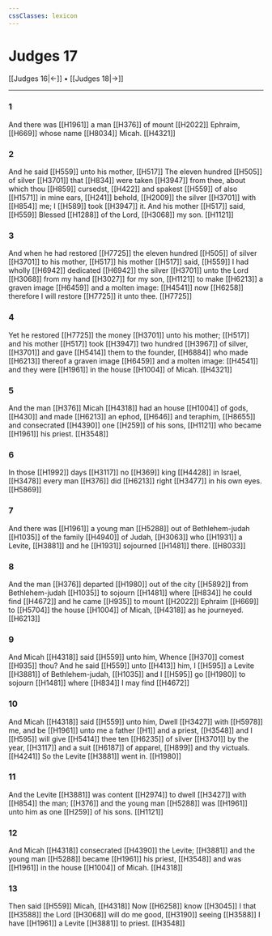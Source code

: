 ```yaml
---
cssClasses: lexicon
---
```

# Judges 17

[[Judges 16|←]] • [[Judges 18|→]]

---

### 1
And there was [[H1961]] a man [[H376]] of mount [[H2022]] Ephraim, [[H669]] whose name [[H8034]] Micah. [[H4321]]

### 2
And he said [[H559]] unto his mother, [[H517]] The eleven hundred [[H505]] of silver [[H3701]] that [[H834]] were taken [[H3947]] from thee, about which thou [[H859]] cursedst, [[H422]] and spakest [[H559]] of also [[H1571]] in mine ears, [[H241]] behold, [[H2009]] the silver [[H3701]] with [[H854]] me; I [[H589]] took [[H3947]] it. And his mother [[H517]] said, [[H559]] Blessed [[H1288]] of the Lord, [[H3068]] my son. [[H1121]]

### 3
And when he had restored [[H7725]] the eleven hundred [[H505]] of silver [[H3701]] to his mother, [[H517]] his mother [[H517]] said, [[H559]] I had wholly [[H6942]] dedicated [[H6942]] the silver [[H3701]] unto the Lord [[H3068]] from my hand [[H3027]] for my son, [[H1121]] to make [[H6213]] a graven image [[H6459]] and a molten image: [[H4541]] now [[H6258]] therefore I will restore [[H7725]] it unto thee. [[H7725]]

### 4
Yet he restored [[H7725]] the money [[H3701]] unto his mother; [[H517]] and his mother [[H517]] took [[H3947]] two hundred [[H3967]] of silver, [[H3701]] and gave [[H5414]] them to the founder, [[H6884]] who made [[H6213]] thereof a graven image [[H6459]] and a molten image: [[H4541]] and they were [[H1961]] in the house [[H1004]] of Micah. [[H4321]]

### 5
And the man [[H376]] Micah [[H4318]] had an house [[H1004]] of gods, [[H430]] and made [[H6213]] an ephod, [[H646]] and teraphim, [[H8655]] and consecrated [[H4390]] one [[H259]] of his sons, [[H1121]] who became [[H1961]] his priest. [[H3548]]

### 6
In those [[H1992]] days [[H3117]] no [[H369]] king [[H4428]] in Israel, [[H3478]] every man [[H376]] did [[H6213]] right [[H3477]] in his own eyes. [[H5869]]

### 7
And there was [[H1961]] a young man [[H5288]] out of Bethlehem-judah [[H1035]] of the family [[H4940]] of Judah, [[H3063]] who [[H1931]] a Levite, [[H3881]] and he [[H1931]] sojourned [[H1481]] there. [[H8033]]

### 8
And the man [[H376]] departed [[H1980]] out of the city [[H5892]] from Bethlehem-judah [[H1035]] to sojourn [[H1481]] where [[H834]] he could find [[H4672]] and he came [[H935]] to mount [[H2022]] Ephraim [[H669]] to [[H5704]] the house [[H1004]] of Micah, [[H4318]] as he journeyed. [[H6213]]

### 9
And Micah [[H4318]] said [[H559]] unto him, Whence [[H370]] comest [[H935]] thou? And he said [[H559]] unto [[H413]] him, I [[H595]] a Levite [[H3881]] of Bethlehem-judah, [[H1035]] and I [[H595]] go [[H1980]] to sojourn [[H1481]] where [[H834]] I may find [[H4672]]

### 10
And Micah [[H4318]] said [[H559]] unto him, Dwell [[H3427]] with [[H5978]] me, and be [[H1961]] unto me a father [[H1]] and a priest, [[H3548]] and I [[H595]] will give [[H5414]] thee ten [[H6235]] of silver [[H3701]] by the year, [[H3117]] and a suit [[H6187]] of apparel, [[H899]] and thy victuals. [[H4241]] So the Levite [[H3881]] went in. [[H1980]]

### 11
And the Levite [[H3881]] was content [[H2974]] to dwell [[H3427]] with [[H854]] the man; [[H376]] and the young man [[H5288]] was [[H1961]] unto him as one [[H259]] of his sons. [[H1121]]

### 12
And Micah [[H4318]] consecrated [[H4390]] the Levite; [[H3881]] and the young man [[H5288]] became [[H1961]] his priest, [[H3548]] and was [[H1961]] in the house [[H1004]] of Micah. [[H4318]]

### 13
Then said [[H559]] Micah, [[H4318]] Now [[H6258]] know [[H3045]] I that [[H3588]] the Lord [[H3068]] will do me good, [[H3190]] seeing [[H3588]] I have [[H1961]] a Levite [[H3881]] to priest. [[H3548]]
